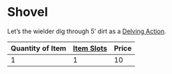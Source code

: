 # Shovel

Let’s the wielder dig through 5’ dirt as a [Delving Action](../../../../../Game%20Procedures/Action.md#Delving%20Action).

|Quantity of Item|[Item Slots](../../../../../Player%20Characters/Derived%20Statistics/Item%20Slots.md)|Price|
|----------------|----------|-----|
|1|1|10|

